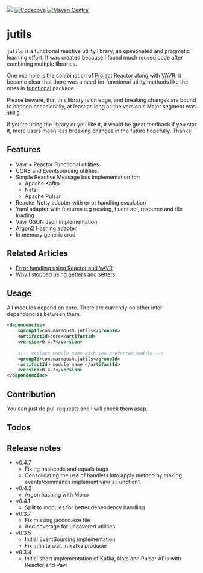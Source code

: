 [![](https://travis-ci.org/IsmailMarmoush/jutils.svg?branch=master)](https://travis-ci.org/IsmailMarmoush/jutils?branch=master)
[![Codecove](https://codecov.io/github/ismailmarmoush/jutils/coverage.svg?precision=2)](https://codecov.io/gh/IsmailMarmoush/jutils)
[![Maven Central](https://maven-badges.herokuapp.com/maven-central/com.marmoush/jutils/badge.svg?style=flat-square)](https://maven-badges.herokuapp.com/maven-central/com.marmoush/jutils/)

# jutils
`jutils` is a functional reactive utility library, an opinionated and pragmatic learning effort.
It was created because I found much reused code after combining multiple libraries.

One example is the combination of [Project Reactor](https://projectreactor.io/) along with [VAVR](https://vavr.io), it
became clear that there was a need for functional utility methods like the ones in
[functional](core/src/main/java/com/marmoush/jutils/core/utils/functional) package.

Please beware, that this library is on edge, and breaking changes are bound to happen occasionally,
at least as long as the version's Major segment was still
[`0`](https://semver.org/#how-should-i-deal-with-revisions-in-the-0yz-initial-development-phase).

If you're using the library or you like it, it would be great feedback if you star it,
more users mean less breaking changes in the future hopefully. Thanks!

## Features
* Vavr + Reactor Functional utilities
* CQRS and Eventsourcing utilities.
* Simple Reactive Message bus implementation for:
  * Apache Kafka
  * Nats
  * Apache Pulsar
* Reactor Netty adapter with error handling escalation
* Yaml adapter with features e.g nesting, fluent api, resource and file loading
* Vavr GSON Json implementation
* Argon2 Hashing adapter
* In memory generic crud

## Related Articles
* [Error handling using Reactor and VAVR](https://marmoush.com/2019/11/12/Error-Handling.html)
* [Why I stopped using getters and setters](https://marmoush.com/2019/12/13/stopped-using-getters-and-setters.html)

## Usage
All modules depend on core. There are currently no other inter-dependencies between them.

```xml
<dependencies>
    <groupId>com.marmoush.jutils</groupId>
    <artifactId>core</artifactId>
    <version>0.4.7</version>
    
    <!-- replace module_name with you preferred module -->
    <groupId>com.marmoush.jutils</groupId>
    <artifactId> module_name </artifactId>
    <version>0.4.2</version>
</dependencies>
```


## Contribution
You can just do pull requests and I will check them asap.

## Todos


## Release notes
* v0.4.7
    * Fixing hashcode and equals bugs
    * Consolidating the use of handlers into apply method by making events/commands implement vavr's Function1.
* v0.4.2
    * Argon hashing with Mono
* v0.4.1
  * Split to modules for better dependency handling
* v0.3.7
  * Fix missing jacoco.exe file
  * Add coverage for uncovered utilities
* v0.3.5
  * Initial EventSourcing implementation
  * Fix infinite wait in kafka producer
* v0.3.4
  * Initial short implementation of Kafka, Nats and Pulsar APIs with Reactor and Vavr
